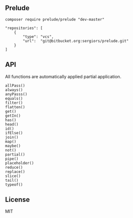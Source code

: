 Prelude
-------

`composer require prelude/prelude "dev-master"`

```
"repositories": [
    {
        "type": "vcs",
        "url":  "git@bitbucket.org:sergiors/prelude.git"
    }
]
```

API
---
All functions are automatically applied partial application.

```
allPass()
always()
anyPasss()
equals()
filter()
flatten()
get()
getIn()
has()
head()
id()
ifElse()
join()
map()
maybe()
not()
partial()
pipe()
placeholder()
reduce()
replace()
slice()
tail()
typeof()
```

License
-------
MIT
